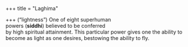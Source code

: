 +++
title = "Laghima"

+++
(“lightness”) One of eight superhuman  
powers (**siddhi**) believed to be conferred  
by high spiritual attainment. This particular power gives one the ability to  
become as light as one desires, bestowing the ability to fly.